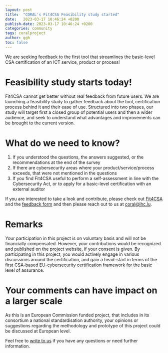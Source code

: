 ```yaml
---
layout: post
title:  "CORAL's Fit4CSA Feasibility study started"
date:   2023-03-17 10:46:24 +0200
publish-date: 2023-03-17 10:46:24 +0200
categories: community
tags: coralproject
author: ggh
toc: false
---
```


We are seeking feedback to the first tool that streamlines the basic-level CSA certification of an ICT service, product or process!

# Feasibility study starts today!

Fit4CSA cannot get better without real feedback from future users. We are launching a feasibility study to gather feedback about the tool, certification process behind it and their ease of use. Structured into 
two phases, our study will target first a closed group of potential users and then a wider audience, and seek to understand what advantages and improvements can be brought to the current version.

# What do we need to know?

1. If you understood the questions, the answers suggested, or the recommendations at the end of the survey
2. If there are cybersecurity areas where your product/service/process exceeds, that were not mentioned in the questions
3. If you find Fit4CSA useful to perform a self-assessment in line with the Cybersecurity Act, or to apply for a basic-level certification with an external auditor

If you are interested to take a look and contribute, please check out [Fit4CSA](https://fit4csa.nc3.lu/survey/) and the [feedback form](/assets/docs/CORAL-Feedback%20form-v1.1.docx) and then please reach out to us at [coral@lhc.lu](mailto:coral@lhc.lu?subject=Coral%20Project%20Call%20for%20Participation).

# Remarks
Your participation in this project is on voluntary basis and will not be financially compensated. 
However, your contributions would be recognized and published on the project website, if your consent is given. By participating in this project, you would actively engage in various discussions around the certification, and gain a head-start in terms of the first CSA-based EU-cybersecurity certification framework for the basic level of assurance.


# Your comments can have impact on a larger scale

As this is an European Commission funded project, that includes in its consortium a national standardisation authority, your opinions or suggestions regarding the methodology and prototype of this project could be discussed at European level. 

Feel free to [write to us](mailto:coral@lhc.lu?subject=Coral%20Project%20Call%20for%20Participation) if you have any questions or need further information.
